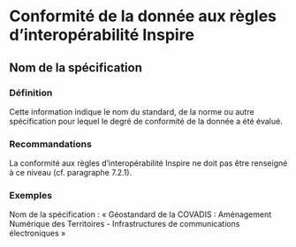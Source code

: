 <!-- Begin @data_dq_inspireconformities_specification.md -->

# Conformité de la donnée aux règles d’interopérabilité Inspire

## Nom de la spécification

### Définition

Cette information indique le nom du standard, de la norme ou autre spécification pour lequel le degré de conformité de la donnée a été évalué.

### Recommandations

La conformité aux règles d’interopérabilité Inspire ne doit pas être renseigné à ce niveau (cf. paragraphe 7.2.1).

### Exemples

Nom de la spécification : « Géostandard de la COVADIS : Aménagement Numérique des Territoires - Infrastructures de communications électroniques »

<!-- End @data_dq_inspireconformities_specification.md -->
